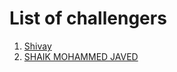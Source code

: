 # List of challengers
1. [Shivay](https://github.com/shivaylamba)
2. [SHAIK MOHAMMED JAVED](https://github.com/SHAIK-MOHAMMED-JAVED)
